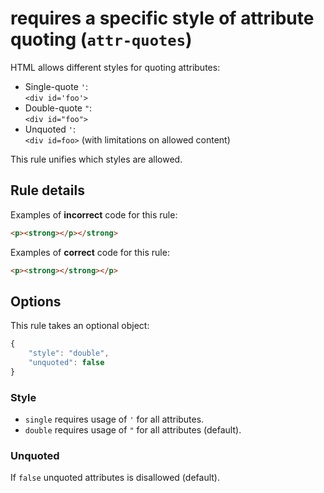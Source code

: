 # requires a specific style of attribute quoting (`attr-quotes`)

HTML allows different styles for quoting attributes:

- Single-quote `'`:  
  `<div id='foo'>`
- Double-quote `"`:  
  `<div id="foo">`
- Unquoted `'`:  
  `<div id=foo>` (with limitations on allowed content)

This rule unifies which styles are allowed.

## Rule details

Examples of **incorrect** code for this rule:

```html
<p><strong></p></strong>
```

Examples of **correct** code for this rule:

```html
<p><strong></strong></p>
```

## Options

This rule takes an optional object:

```javascript
{
	"style": "double",
	"unquoted": false
}
```

### Style

- `single` requires usage of `'` for all attributes.
- `double` requires usage of `"` for all attributes (default).

### Unquoted

If `false` unquoted attributes is disallowed (default).
